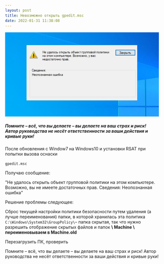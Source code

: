 ```yaml
---
layout: post
title: Невозможно открыть gpedit.msc
date: 2022-01-31 11:38:08
---
```

![](/img/uploads/не-удалось-открыть-объект-групповой-политики-на-этом-компьютере.jpg)

##### Помните – всё, что вы делаете – вы делаете на ваш страх и риск! Автор руководства не несёт ответственности за ваши действия и кривые руки!

После обновления с Window7 на Windows10 и установки RSAT при попытки вызова оснаски 

`gpedit.msc`

Получаю сообщение:

"Не удалось открыть объект групповой политики на этом компьютере. Возможно, вы не имеете достаточных прав. Сведения: Неопознанная ошибка"

Решение проблемы следующее:

Cброс текущей настройки политики безопасности путем удаления (а лучше переименования) папки, в которой хранилась эта политика `C:\Windows\System32\GroupPolicy\`– папка скрытая, так что нужно разрешить отображение скрытых файлов и папок **\ Machine \ переименовываем в Machine.old**

Перезагрузить ПК, проверить

Помните – всё, что вы делаете – вы делаете на ваш страх и риск! Автор руководства не несёт ответственности за ваши действия и кривые руки!